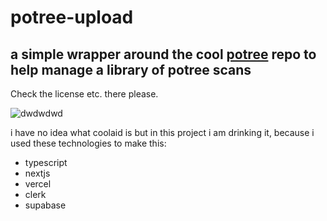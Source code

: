 # potree-upload

## a simple wrapper around the cool [potree](https://github.com/potree/potree) repo to help manage a library of potree scans

Check the license etc. there please.

![dwdwdwd](https://github.com/user-attachments/assets/77f57ff8-6236-4285-9150-05019b8b786d)

 
i have no idea what coolaid is but in this project i am drinking it, because i used these technologies to make this:

- typescript
- nextjs
- vercel
- clerk
- supabase


